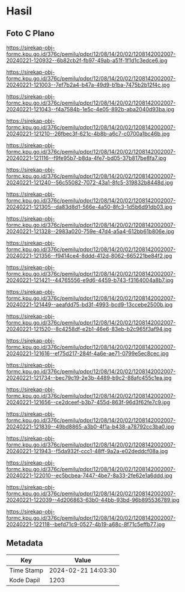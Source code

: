 # Hasil

## Foto C Plano

https://sirekap-obj-formc.kpu.go.id/376c/pemilu/pdpr/12/08/14/20/02/1208142002007-20240221-120932--6b82cb2f-fb97-49ab-a51f-1f1d1c3edce6.jpg

https://sirekap-obj-formc.kpu.go.id/376c/pemilu/pdpr/12/08/14/20/02/1208142002007-20240221-121003--7ef7b2a4-b47a-49d9-b1ba-7475b2b12f4c.jpg

https://sirekap-obj-formc.kpu.go.id/376c/pemilu/pdpr/12/08/14/20/02/1208142002007-20240221-121043--f4a7584b-1e5c-4e05-892b-aba2040d93ba.jpg

https://sirekap-obj-formc.kpu.go.id/376c/pemilu/pdpr/12/08/14/20/02/1208142002007-20240221-121210--26fbec3f-621c-4b8b-a6c7-c0700a1bc46b.jpg

https://sirekap-obj-formc.kpu.go.id/376c/pemilu/pdpr/12/08/14/20/02/1208142002007-20240221-121116--f9fe95b7-b8da-4fe7-bd05-37b817be8fa7.jpg

https://sirekap-obj-formc.kpu.go.id/376c/pemilu/pdpr/12/08/14/20/02/1208142002007-20240221-121240--56c55082-7072-43a1-8fc5-319832b8448d.jpg

https://sirekap-obj-formc.kpu.go.id/376c/pemilu/pdpr/12/08/14/20/02/1208142002007-20240221-121305--da83d8d1-566e-4a50-8fc3-1d5b6d91db03.jpg

https://sirekap-obj-formc.kpu.go.id/376c/pemilu/pdpr/12/08/14/20/02/1208142002007-20240221-121328--2983a020-759e-47d4-a5a4-612bb61b806e.jpg

https://sirekap-obj-formc.kpu.go.id/376c/pemilu/pdpr/12/08/14/20/02/1208142002007-20240221-121356--f9414ce4-8ddd-412d-8062-665221be84f2.jpg

https://sirekap-obj-formc.kpu.go.id/376c/pemilu/pdpr/12/08/14/20/02/1208142002007-20240221-121421--44765556-e9d6-4459-b743-f3164004a8b7.jpg

https://sirekap-obj-formc.kpu.go.id/376c/pemilu/pdpr/12/08/14/20/02/1208142002007-20240221-121449--aeafdd75-bd3f-4993-bcd9-13ccebe2500b.jpg

https://sirekap-obj-formc.kpu.go.id/376c/pemilu/pdpr/12/08/14/20/02/1208142002007-20240221-121520--8c4258df-e2b1-46e6-83eb-b2c965f3af94.jpg

https://sirekap-obj-formc.kpu.go.id/376c/pemilu/pdpr/12/08/14/20/02/1208142002007-20240221-121616--ef75d217-284f-4a6e-ae71-0799e5ec8cec.jpg

https://sirekap-obj-formc.kpu.go.id/376c/pemilu/pdpr/12/08/14/20/02/1208142002007-20240221-121734--bec79c19-2e3b-4489-b9c2-88afc455c1ea.jpg

https://sirekap-obj-formc.kpu.go.id/376c/pemilu/pdpr/12/08/14/20/02/1208142002007-20240221-121656--ce2dceef-b3b7-455d-863f-96d3f62fe7c9.jpg

https://sirekap-obj-formc.kpu.go.id/376c/pemilu/pdpr/12/08/14/20/02/1208142002007-20240221-121839--49bd8865-a3b0-4f1a-b438-a78792cc3ba0.jpg

https://sirekap-obj-formc.kpu.go.id/376c/pemilu/pdpr/12/08/14/20/02/1208142002007-20240221-121943--f5da932f-ccc1-48ff-9a2a-e02deddcf08a.jpg

https://sirekap-obj-formc.kpu.go.id/376c/pemilu/pdpr/12/08/14/20/02/1208142002007-20240221-122010--ec5bcbea-7447-4be7-8a33-2fe62e1a6ddd.jpg

https://sirekap-obj-formc.kpu.go.id/376c/pemilu/pdpr/12/08/14/20/02/1208142002007-20240221-122039--4d206863-63b0-44bb-93bd-96b895536789.jpg

https://sirekap-obj-formc.kpu.go.id/376c/pemilu/pdpr/12/08/14/20/02/1208142002007-20240221-122118--befd71c9-0527-4b19-a68c-8f71c5effb77.jpg


## Metadata

| Key        | Value               |
| ---------- | ------------------- |
| Time Stamp | 2024-02-21 14:03:30 |
| Kode Dapil | 1203                |



